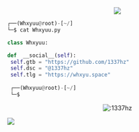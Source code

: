 <!-- <p align=center><img width=90% src="banner.gif"></img></p> -->
<div align="center">
    <a href="https://discord.com/users/1180164009505333294" title="Discord Account"><img src="https://lanyard.cnrad.dev/api/743929637930795068?borderRadius=5px&amp;idleMessage=silencing%20my%20e-opps&amp;bg=a&amp;animated=true&amp;hideDiscrim=true&amp;hideStatus=true&amp;"></a>
</div>

```python
┌──(Whxyuu@root)-[~/]
└─$ cat Whxyuu.py

class Whxyuu:

def  __social__(self):
 self.gtb = "https://github.com/1337hz"
 self.dsc = "@1337hz"
 self.tlg = "https://whxyu.space"
  
 ┌──(Whxyuu@root)-[~/]
 └─$
```
<p align="center"><img src="https://count.getloli.com/get/@:1337hz" alt=":1337hz" /></p>

 



















![](https://raw.githubusercontent.com/Sutil/Sutil/2b2fad3bf54522bb30c8c170591fc68ff51b69e6/github-contribution-grid-snake2.svg)
